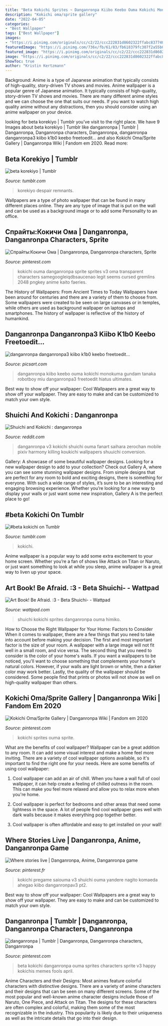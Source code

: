 ```yaml
---
title: "Beta Kokichi Sprites ~ Danganronpa Kiibo Keebo Ouma Kokichi Monokuma Gundam Tanaka Robotboy Miu Danganronpa3 Freetoedit Hiatus Ultimates"
description: "Kokichi oma/sprite gallery"
date: "2022-04-05"
categories:
- "Best Wallpaper"
tags: ["Best Wallpaper"]
images:
- "https://i.pinimg.com/originals/cc/c2/22/ccc222831d8602322ffabc837740ed4a.png"
featuredImage: "https://i.pinimg.com/736x/fb/61/83/fb618379fc307f2a55b04426b053ddb3.jpg"
featured_image: "https://i.pinimg.com/originals/cc/c2/22/ccc222831d8602322ffabc837740ed4a.png"
image: "https://i.pinimg.com/originals/cc/c2/22/ccc222831d8602322ffabc837740ed4a.png"
ShowToc: true
author: "Kristin Kertzmann"
---
```



Background: Anime is a type of Japanese animation that typically consists of high-quality, story-driven TV shows and movies.
Anime wallpaper is a popular genre of Japanese animation. It typically consists of high-quality, story-driven TV shows and movies. There are many different anime styles and we can choose the one that suits our needs. If you want to watch high quality anime without any distractions, then you should consider using an anime wallpaper on your device.

	

		
looking for beta korekiyo | Tumblr you've visit to the right place. We have 9 Images about beta korekiyo | Tumblr like danganronpa | Tumblr | Danganronpa, Danganronpa characters, Danganronpa, danganronpa danganronpa3 kiibo k1b0 keebo freetoedit... and also Kokichi Oma/Sprite Gallery | Danganronpa Wiki | Fandom em 2020. Read more:
		
    
## Beta Korekiyo | Tumblr

<img loading=lazy src="https://66.media.tumblr.com/5649e82c2fd00bd6508631c878816198/tumblr_pbxfy1u1jk1xul44io6_500.png" onerror="this.onerror=null;this.src='https://tse4.mm.bing.net/th?id=OIP.5N_qhWJJ23Orgmj-ZcVJvAHaKV&amp;pid=15.1';" alt="beta korekiyo | Tumblr">

_Source: tumblr.com_

>korekiyo despair remnants. 

	



Wallpapers are a type of photo wallpaper that can be found in many different places online. They are any type of image that is put on the wall and can be used as a background image or to add some Personality to an office.

    
## Спрайты:Кокичи Ома | Danganronpa, Danganronpa Characters, Sprite

<img loading=lazy src="https://i.pinimg.com/originals/cc/c2/22/ccc222831d8602322ffabc837740ed4a.png" onerror="this.onerror=null;this.src='https://tse4.mm.bing.net/th?id=OIP.vFEIyggVRuytsoGLkwFd1wHaJh&amp;pid=15.1';" alt="Спрайты:Кокичи Ома | Danganronpa, Danganronpa characters, Sprite">

_Source: pinterest.com_

>kokichi ouma danganronpa sprite sprites v3 oma transparent characters samegoogleiqdbsaucenao legit seems cursed gremlins 2048 pngkey anime kaito faeries. 

	

The History of Wallpapers: From Ancient Times to Today
Wallpapers have been around for centuries and there are a variety of them to choose from. Some wallpapers were created to be seen on large canvases or in temples, while others are used as background wallpaper on laptops and smartphones. The history of wallpaper is reflective of the history of humankind.

    
## Danganronpa Danganronpa3 Kiibo K1b0 Keebo Freetoedit...

<img loading=lazy src="https://cdn140.picsart.com/263256751001212.png?r1024x1024" onerror="this.onerror=null;this.src='https://tse3.mm.bing.net/th?id=OIP.NgqSr49qM3rwTX50Qio-hgHaLu&amp;pid=15.1';" alt="danganronpa danganronpa3 kiibo k1b0 keebo freetoedit...">

_Source: picsart.com_

>danganronpa kiibo keebo ouma kokichi monokuma gundam tanaka robotboy miu danganronpa3 freetoedit hiatus ultimates. 

	

Best way to show off your wallpaper:
Cool Wallpapers are a great way to show off your wallpaper. They are easy to make and can be customized to match your own style.

    
## Shuichi And Kokichi : Danganronpa

<img loading=lazy src="https://i.redd.it/uxopg9sl4fd01.jpg" onerror="this.onerror=null;this.src='https://tse2.mm.bing.net/th?id=OIP.r6Jp-MRC7wOOK5ftDDPdTwHaK9&amp;pid=15.1';" alt="Shuichi and Kokichi : danganronpa">

_Source: reddit.com_

>danganronpa v3 kokichi shuichi ouma fanart saihara zerochan mobile pixiv harmony killing koukichi wallpapers shuuichi conversion. 

	

Gallery: A showcase of some beautiful wallpaper designs.
Looking for a new wallpaper design to add to your collection? Check out Gallery A, where you can see some stunning wallpaper designs. From simple designs that are perfect for any room to bold and exciting designs, there is something for everyone. With such a wide range of styles, it’s sure to be an interesting and engaging browsing experience. Whether you’re looking for a new way to display your walls or just want some new inspiration, Gallery A is the perfect place to go!





	
	
    
## #beta Kokichi On Tumblr

<img loading=lazy src="https://64.media.tumblr.com/24403676443b0b8b5dff490e81ef725b/b5aa7f36306d3e54-02/s500x750/2c8a62e3d95317592a4475ba1b49e2be973204cc.png" onerror="this.onerror=null;this.src='https://tse4.mm.bing.net/th?id=OIP.iyjRKboUz8BHrybFeQyysAHaHM&amp;pid=15.1';" alt="#beta kokichi on Tumblr">

_Source: tumblr.com_

>kokichi. 

	

Anime wallpaper is a popular way to add some extra excitement to your home screen. Whether you’re a fan of shows like Attack on Titan or Naruto, or just want something to look at while you sleep, anime wallpaper is a great way to liven up your space.

    
## Art Book! Be Afraid. :3 - Beta Shuichi- - Wattpad

<img loading=lazy src="https://em.wattpad.com/bf5066d6a2267a5df50bd4f2f395fdcf82ac00d9/68747470733a2f2f73332e616d617a6f6e6177732e636f6d2f776174747061642d6d656469612d736572766963652f53746f7279496d6167652f6d394c32785a31437a44766965413d3d2d3130322e313535386336343135633066393931313837353230373636313839322e6a7067?s=fit&amp;w=720&amp;h=720" onerror="this.onerror=null;this.src='https://tse4.mm.bing.net/th?id=OIP.yhorigti4Vdq5v3RcCuE5wHaKp&amp;pid=15.1';" alt="Art Book! Be Afraid. :3 - Beta Shuichi- - Wattpad">

_Source: wattpad.com_

>shuichi kokichi sprites danganronpa ouma himiko. 

	

How to Choose the Right Wallpaper for Your Home: Factors to Consider
When it comes to wallpaper, there are a few things that you need to take into account before making your decision. The first and most important factor is the size of your room. A wallpaper with a large image will not fit well in a small room, and vice versa. 
The second thing that you need to consider is the color of your home's walls. If you want a wallpapers to be noticed, you'll want to choose something that complements your home's natural colors. However, if your walls are light brown or white, then a darker color may work better. 
Lastly, the quality of the wallpaper should be considered. Some people find that prints or photos will not show as well on high-quality wallpaper than others.

    
## Kokichi Oma/Sprite Gallery | Danganronpa Wiki | Fandom Em 2020

<img loading=lazy src="https://i.pinimg.com/736x/9d/76/65/9d7665d167d5cb74820a528d0b0c3b44.jpg" onerror="this.onerror=null;this.src='https://tse1.mm.bing.net/th?id=OIP.ioEqd4075_KYaMboXHuORwHaXF&amp;pid=15.1';" alt="Kokichi Oma/Sprite Gallery | Danganronpa Wiki | Fandom em 2020">

_Source: pinterest.com_

>kokichi sprites ouma sprite. 

	

What are the benefits of cool wallpaper?
Wallpaper can be a great addition to any room. It can add some visual interest and make a home feel more inviting. There are a variety of cool wallpaper options available, so it's important to find the right one for your needs. Here are some benefits of using cool wallpaper: 
1. Cool wallpaper can add an air of chill. When you have a wall full of cool wallpaper, it can help create a feeling of chilled outness in the room. This can make you feel more relaxed and allow you to relax more when you're home. 

2. Cool wallpaper is perfect for bedrooms and other areas that need some lightness in the space. A lot of people find cool wallpaper goes well with dark walls because it makes everything pop together better. 

3. Cool wallpaper is often affordable and easy to get installed on your wall!

    
## Where Stories Live | Danganronpa, Anime, Danganronpa Game

<img loading=lazy src="https://i.pinimg.com/736x/fb/61/83/fb618379fc307f2a55b04426b053ddb3.jpg" onerror="this.onerror=null;this.src='https://tse2.mm.bing.net/th?id=OIP.5byWDBlppBm_KDgMV-mm5AHaLI&amp;pid=15.1';" alt="Where stories live | Danganronpa, Anime, Danganronpa game">

_Source: pinterest.fr_

>kokichi pregame saiouma v3 shuichi ouma yandere nagito komaeda ahegao kiibo danganronpav3 pt2. 

	

Best way to show off your wallpaper:
Cool Wallpapers are a great way to show off your wallpaper. They are easy to make and can be customized to match your own style.

    
## Danganronpa | Tumblr | Danganronpa, Danganronpa Characters, Danganronpa

<img loading=lazy src="https://i.pinimg.com/originals/72/5b/88/725b88ed68c7f4bdfdce5a7319e0d19d.png" onerror="this.onerror=null;this.src='https://tse3.mm.bing.net/th?id=OIP.tdrYpUtRS2xoZ62jTeKPawHaI5&amp;pid=15.1';" alt="danganronpa | Tumblr | Danganronpa, Danganronpa characters, Danganronpa">

_Source: pinterest.com_

>beta kokichi danganronpa ouma sprites characters sprite v3 happy kokichis memes fools april. 

	

Anime Characters and their Designs: Most animes feature colorful characters with distinctive designs.
There are a variety of anime characters and their designs that can be seen on many different screens. Some of the most popular and well-known anime character designs include those of Naruto, One Piece, and Attack on Titan. The designs for these characters are often complex and colorful, making them some of the most recognizable in the industry. This popularity is likely due to their uniqueness as well as the intricate details that go into their design.

